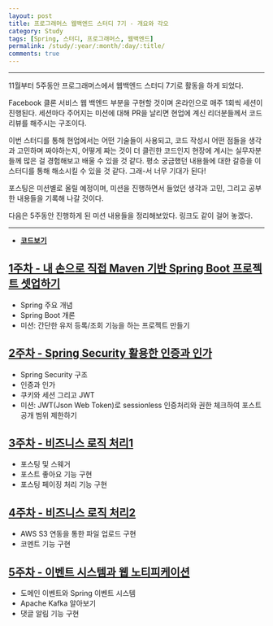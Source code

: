 ```yaml
---
layout: post
title: 프로그래머스 웹백엔드 스터디 7기 - 개요와 각오
category: Study
tags: [Spring, 스터디, 프로그래머스, 웹백엔드]
permalink: /study/:year/:month/:day/:title/
comments: true
---
```


---

11월부터 5주동안 프로그래머스에서 웹백엔드 스터디 7기로 활동을 하게 되었다.

Facebook 클론 서비스 웹 백엔드 부분을 구현할 것이며 온라인으로 매주 1회씩 세션이 진행된다. 세션마다 주어지는 미션에 대해 PR을 날리면 현업에 계신 리더분들께서 코드리뷰를 해주시는 구조이다.

이번 스터디를 통해 현업에서는 어떤 기술들이 사용되고, 코드 작성시 어떤 점들을 생각과 고민하며 짜야하는지, 어떻게 짜는 것이 더 클린한 코드인지 현장에 계시는 실무자분들께 많은 걸 경험해보고 배울 수 있을 것 같다. 평소 궁금했던 내용들에 대한 갈증을 이 스터디를 통해 해소시킬 수 있을 것 같다. 그래-서 너무 기대가 된다!

포스팅은 미션별로 올릴 예정이며, 미션을 진행하면서 들었던 생각과 고민, 그리고 공부한 내용들을 기록해 나갈 것이다.

다음은 5주동안 진행하게 된 미션 내용들을 정리해보았다. 링크도 같이 걸어 놓겠다.

---

- [**코드보기**](https://github.com/yjna2316/spring-web-server/tree/2-Social_Server)

## [1주차 - 내 손으로 직접 Maven 기반 Spring Boot 프로젝트 셋업하기](https://yjna2316.github.io/study/2020/11/12/pg-study-1w/)

- Spring 주요 개념
- Spring Boot 개론
- 미션: 간단한 유저 등록/조회 기능을 하는 프로젝트 만들기

## [2주차 - Spring Security 활용한 인증과 인가](https://yjna2316.github.io/projects/2020/11/19/pg-study-2w/)

- Spring Security 구조
- 인증과 인가
- 쿠키와 세션 그리고 JWT
- 미션: JWT(Json Web Token)로 sessionless 인증처리와 권한 체크하여 포스트 공개 범위 제한하기

## [3주차 - 비즈니스 로직 처리1](https://yjna2316.github.io/projects/2020/11/26/pg-study-3w/)

- 포스팅 및 스웨거
- 포스트 좋아요 기능 구현
- 포스팅 페이징 처리 기능 구현

## [4주차 - 비즈니스 로직 처리2](https://yjna2316.github.io/projects/2020/12/03/pg-study-4w/)

- AWS S3 연동을 통한 파일 업로드 구현
- 코멘트 기능 구현

## [5주차 - 이벤트 시스템과 웹 노티피케이션](https://yjna2316.github.io/projects/2020/12/10/pg-study-5w/)

- 도메인 이벤트와 Spring 이벤트 시스템
- Apache Kafka 알아보기
- 댓글 알림 기능 구현
